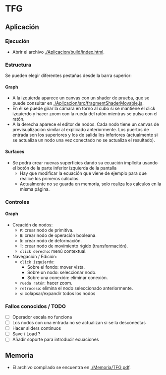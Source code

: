 # TFG

## Aplicación

### Ejecución

- Abrir el archivo [./Aplicacion/build/index.html](./Aplicacion/build/index.html).

### Estructura
Se pueden elegir diferentes pestañas desde la barra superior:
#### Graph
- A la izquierda aparece un canvas con un shader de prueba, que se puede consultar en [./Aplicacion/src/fragmentShaderMovable.js](./Aplicacion/src/fragmentShaderMovable.js). 
- En él se puede girar la cámara en torno al cubo si se mantiene el click izquierdo y hacer zoom con la rueda del ratón mientras se pulsa con el ratón.
- A la derecha aparece el editor de nodos. Cada nodo tiene un canvas de previsualización similar al explicado anteriormente. Los puertos de entrada son los superiores y los de salida los inferiores (actualmente si se actualiza un nodo una vez conectado no se actualiza el resultado).

#### Surfaces
- Se podrá crear nuevas superficies dando su ecuación implícita usando el botón de la parte inferior izquierda de la pantalla 
  - Hay que modificar la ecuación que viene de ejemplo para que realice los primeros cálculos.
  - Actualmente no se guarda en memoria, solo realiza los cálculos en la misma página.

### Controles

#### Graph
- Creación de nodos:
  - `P`: crear nodo de primitiva.
  - `B`: crear nodo de operación booleana.
  - `D`: crear nodo de deformación.
  - `T`: crear nodo de movimiento rígido (transformación).
  - `click derecho`:  menú contextual.
- Navegación / Edición:
  - `click izquierdo`: 
    - Sobre el fondo: mover vista.
    - Sobre un nodo: seleccionar nodo.
    - Sobre una conexión: eliminar conexión.
  - `rueda ratón`: hacer zoom.
  - `retroceso`: elimina el nodo seleccionado anteriormente.
  - `s`: colapsar/expandir todos los nodos

### Fallos conocidos / TODO

- [ ] Operador escala no funciona
- [ ] Los nodos con una entrada no se actualizan si se la desconectas
- [ ] Hacer sliders continuos
- [ ] Save / Load ?
- [ ] Añadir soporte para introducir ecuaciones

## Memoria
- El archivo compilado se encuentra en [./Memoria/TFG.pdf](./Memoria/TFG.pdf).

